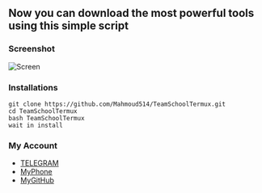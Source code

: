 ## Now you can download the most powerful tools using this simple script
### Screenshot
![Screen](http://www.m9c.net/uploads/15648511011.png)
### Installations
```
git clone https://github.com/Mahmoud514/TeamSchoolTermux.git
cd TeamSchoolTermux
bash TeamSchoolTermux
wait in install
```
### My Account
* [TELEGRAM](@Ananym0us)
* [MyPhone](201062884365)
* [MyGitHub](https://github.com/Mahmoud514)